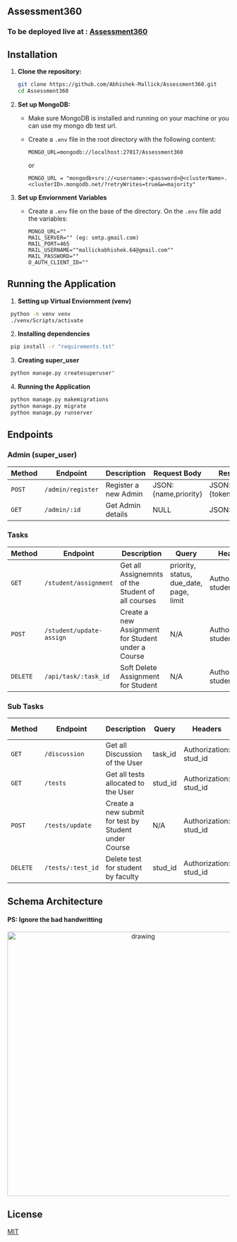 ## Assessment360


### To be deployed live at : [Assessment360](https://assessment360.pythonanywhere.com/)

## Installation

1. **Clone the repository:**

   ```bash
   git clone https://github.com/Abhishek-Mallick/Assessment360.git
   cd Assessment360
   ```

2. **Set up MongoDB:**

   - Make sure MongoDB is installed and running on your machine or you can use my mongo db test url.
   - Create a `.env` file in the root directory with the following content:

     ```env
     MONGO_URL=mongodb://localhost:27017/Assessment360
     ```

     or

     ```
     MONGO_URL = "mongodb+srv://<username>:<password>@<clusterName>.<clusterID>.mongodb.net/?retryWrites=true&w=majority"
     ```

3. **Set up Enviornment Variables**
   - Create a  `.env` file on the base of the directory. On the `.env` file add the variables:
     ```
     MONGO_URL=""
     MAIL_SERVER="" (eg: smtp.gmail.com)
     MAIL_PORT=465
     MAIL_USERNAME=""mallickabhishek.64@gmail.com""
     MAIL_PASSWORD=""
     O_AUTH_CLIENT_ID=""
     ```

## Running the Application

1. **Setting up Virtual Enviornment (venv)**
```bash
 python -m venv venv
 ./venv/Scripts/activate
```
2. **Installing dependencies**
```bash
 pip install -r "requirements.txt"
```

3. **Creating super_user**
```bash
 python manage.py createsuperuser"
```
4. **Running the Application**
```bash
 python manage.py makemigrations
 python manage.py migrate 
 python manage.py runserver
```
## Endpoints

### Admin (super_user)

| Method | Endpoint             | Description         | Request Body                  | Response Body              |
| ------ | -------------------- | ------------------- | ----------------------------- | -------------------------- |
| `POST` | `/admin/register` | Register a new Admin | JSON: {name,priority} | JSON: {token,user,admin_id} |
| `GET`  | `/admin/:id` | Get Admin details    | NULL                          | JSON: {admin}               |

### Tasks

| Method   | Endpoint             | Description                | Query                                   | Headers                         | Request Body                       | Response Body                                |
| -------- | -------------------- | -------------------------- | --------------------------------------- | ------------------------------- | ---------------------------------- | -------------------------------------------- |
| `GET`    | `/student/assignment`         | Get all Assignemnts of the Student of all courses  | priority, status, due_date, page, limit | Authorization: student_id | N/A                                | JSON: {docs,totalDocs,page,limit,totalPages} |
| `POST`   | `/student/update-assign`         | Create a new Assignment for Student under a Course | N/A                                     | Authorization: student_id | JSON: {title,description,due_date,pdf_location} | JSON: {task,assign_id}                         |
| `DELETE` | `/api/task/:task_id` | Soft Delete Assignment for Student  | N/A                                     | Authorization: student_id | N/A                                | JSON: {task,assign_id}                         |

### Sub Tasks

| Method   | Endpoint                 | Description                    | Query   | Headers                         | Request Body    | Response Body           |
| -------- | ------------------------ | ------------------------------ | ------- | ------------------------------- | --------------- | ----------------------- |
| `GET`    | `/discussion`         | Get all Discussion of the User  | task_id | Authorization: stud_id | N/A             | JSON: {subTasks}        |
| `GET`    | `/tests`         | Get all tests allocated to the User  | stud_id | Authorization: stud_id | N/A             | JSON: {subTasks}        |
| `POST`   | `/tests/update`         | Create a new submit for test by Student under Course | N/A     | Authorization: stud_id | JSON: {task_id} | JSON: {subTask,test_id} |
| `DELETE` | `/tests/:test_id` | Delete test for student by faculty | stud_id    | Authorization: stud_id | N/A             | JSON: {subTask,test_id} |

## Schema Architecture
#### PS: Ignore the bad handwritting
<p align="center">
<img src="https://github.com/Abhishek-Mallick/Assessment360/assets/106394426/16cbc45b-e091-482f-aeb2-13096a633c17" alt="drawing" align= "center" width="600"/>
</p>

## License
[MIT](https://choosealicense.com/licenses/mit/)
